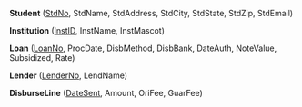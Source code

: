 **Student** (<u>StdNo</u>, StdName, StdAddress, StdCity, StdState, StdZip, StdEmail)

**Institution** (<u>InstID</u>, InstName, InstMascot)

**Loan** (<u>LoanNo</u>, ProcDate, DisbMethod, DisbBank, DateAuth, NoteValue, Subsidized, Rate)

**Lender** (<u>LenderNo</u>, LendName)

**DisburseLine** (<u>DateSent</u>, Amount, OriFee, GuarFee)